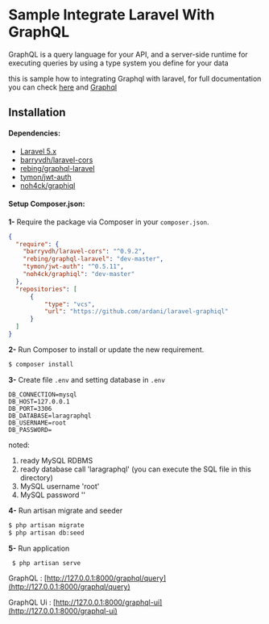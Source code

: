 # Sample Integrate Laravel With GraphQL
GraphQL is a query language for your API, and a server-side runtime for executing queries by using a type system you define for your data

this is sample how to integrating Graphql with laravel, for full documentation you can check
[here](https://github.com/rebing/graphql-laravel) and [Graphql](http://graphql.org/learn)

## Installation

#### Dependencies:
* [Laravel 5.x](https://github.com/laravel/laravel)
* [barryvdh/laravel-cors](https://github.com/barryvdh/laravel-cors)
* [rebing/graphql-laravel](https://github.com/rebing/graphql-laravel)
* [tymon/jwt-auth](https://github.com/tymondesigns/jwt-auth)
* [noh4ck/graphiql](https://github.com/noh4ck/laravel-graphiql)


#### Setup Composer.json:

**1-** Require the package via Composer in your `composer.json`.
```json
{
  "require": {
    "barryvdh/laravel-cors": "^0.9.2",
    "rebing/graphql-laravel": "dev-master",
    "tymon/jwt-auth": "^0.5.11",
    "noh4ck/graphiql": "dev-master"
  },
  "repositories": [
      {
          "type": "vcs",
          "url": "https://github.com/ardani/laravel-graphiql"
      }
  ]
}
```

**2-** Run Composer to install or update the new requirement.

```bash
$ composer install
```

**3-** Create file  `.env` and  setting database in `.env`
~~~~
DB_CONNECTION=mysql
DB_HOST=127.0.0.1
DB_PORT=3306
DB_DATABASE=laragraphql
DB_USERNAME=root
DB_PASSWORD=
~~~~

noted:
1. ready MySQL RDBMS
1. ready database call 'laragraphql' (you can execute the SQL file in this directory)
1. MySQL username 'root'
1. MySQL password ''

 
**4-** Run artisan migrate and seeder

 ```bash
 $ php artisan migrate
 $ php artisan db:seed
 ```
 
**5-** Run application

```bash
 $ php artisan serve
 ```
 
 GraphQL : [http://127.0.0.1:8000/graphql/query](http://127.0.0.1:8000/graphql/query)

 GraphQL Ui : [http://127.0.0.1:8000/graphql-ui](http://127.0.0.1:8000/graphql-ui)
